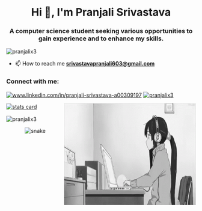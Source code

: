 <h1 align="center">Hi 👋, I'm Pranjali Srivastava</h1>
<h3 align="center">A computer science student seeking various opportunities to gain experience and to enhance my skills.</h3>

<p align="left"> <img src="https://komarev.com/ghpvc/?username=pranjalix3&label=Profile%20views&color=0e75b6&style=flat" alt="pranjalix3" /> </p>

- 📫 How to reach me **srivastavapranjali603@gmail.com**

<h3 align="left">Connect with me:</h3>
<p align="left">
<a href="https://linkedin.com/in/www.linkedin.com/in/pranjali-srivastava-a00309197" target="blank"><img align="center" src="https://raw.githubusercontent.com/rahuldkjain/github-profile-readme-generator/master/src/images/icons/Social/linked-in-alt.svg" alt="www.linkedin.com/in/pranjali-srivastava-a00309197" height="30" width="40" /></a>
<a href="https://instagram.com/pranjalix3" target="blank"><img align="center" src="https://raw.githubusercontent.com/rahuldkjain/github-profile-readme-generator/master/src/images/icons/Social/instagram.svg" alt="pranjalix3" height="30" width="40" /></a>
</p>
<a align= "center" href="https://github.com/pranjalix3">
  <img alt= "stats card" height="200px" width="400" src="https://github-readme-stats.vercel.app/api?username=pranjalix3&theme=cobalt&show_icons=true&count_private=true" />
  <img align="right" height="270px" width="350" src="coder gif.gif" /> </a>

</p>
<p><img align="center" height="150px" width="350" src="https://github-readme-streak-stats.herokuapp.com/?user=pranjalix3&" alt="pranjalix3" /></p>
<p align="center">
  <img src="https://github.com/ishikkkkaaaa/ishikkkkaaaa/raw/output/github-contribution-grid-snake.svg" alt="snake"></center>
</p>

